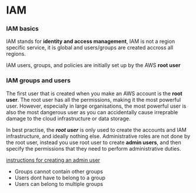# IAM 

### **IAM basics**
IAM stands for **identity and access management**, IAM is not a region specific service, it is global and users/groups are created accross all regions.

IAM users, groups, and policies are initially set up by the AWS **root user**


### IAM groups and users

The first user that is created when you make an AWS account is the **root user**.
The root user has all the permissions, making it the most powerful user. However, especially in large organisations, the most powerful user is also the most dangerous user as you can accidentally cause irreprable damage to the cloud infrastructure or data storage. 

In best practise, the ***root user*** is only used to create the accounts and IAM infrastructure, and ideally nothing else. Administrative roles are not done by the root user, instead you use root user to create **admin users**, and then specify the permissions that they need to perform administrative duties.

[instructions for creating an admin user](https://github.com/maikszusevics/Cloud/blob/main/IAM/Creating_IAM_user/README.md)


- Groups cannot contain other groups
- Users dont have to belong to a group 
- Users can belong to multiple groups

